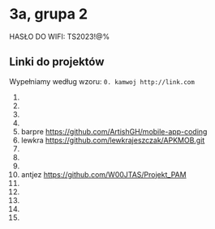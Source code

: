# 3a, grupa 2

HASŁO DO WIFI: TS2023!@%

## Linki do projektów

Wypełniamy według wzoru:
`0. kamwoj http://link.com`

1. 
2.
3.
4.
5. barpre https://github.com/ArtishGH/mobile-app-coding
6. lewkra https://github.com/lewkrajeszczak/APKMOB.git
7.
8.
9.
10. antjez https://github.com/W00JTAS/Projekt_PAM
11.
12.
13.
14.
15.
